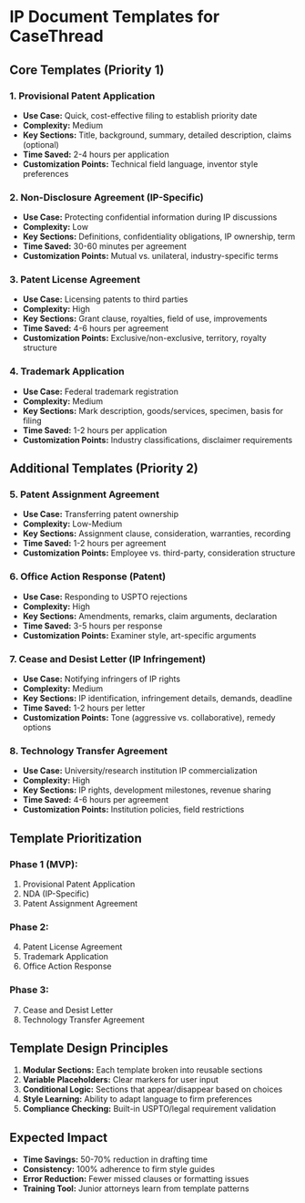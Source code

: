 # IP Document Templates for CaseThread

## Core Templates (Priority 1)

### 1. **Provisional Patent Application**
- **Use Case:** Quick, cost-effective filing to establish priority date
- **Complexity:** Medium
- **Key Sections:** Title, background, summary, detailed description, claims (optional)
- **Time Saved:** 2-4 hours per application
- **Customization Points:** Technical field language, inventor style preferences

### 2. **Non-Disclosure Agreement (IP-Specific)**
- **Use Case:** Protecting confidential information during IP discussions
- **Complexity:** Low
- **Key Sections:** Definitions, confidentiality obligations, IP ownership, term
- **Time Saved:** 30-60 minutes per agreement
- **Customization Points:** Mutual vs. unilateral, industry-specific terms

### 3. **Patent License Agreement**
- **Use Case:** Licensing patents to third parties
- **Complexity:** High
- **Key Sections:** Grant clause, royalties, field of use, improvements
- **Time Saved:** 4-6 hours per agreement
- **Customization Points:** Exclusive/non-exclusive, territory, royalty structure

### 4. **Trademark Application**
- **Use Case:** Federal trademark registration
- **Complexity:** Medium
- **Key Sections:** Mark description, goods/services, specimen, basis for filing
- **Time Saved:** 1-2 hours per application
- **Customization Points:** Industry classifications, disclaimer requirements

## Additional Templates (Priority 2)

### 5. **Patent Assignment Agreement**
- **Use Case:** Transferring patent ownership
- **Complexity:** Low-Medium
- **Key Sections:** Assignment clause, consideration, warranties, recording
- **Time Saved:** 1-2 hours per agreement
- **Customization Points:** Employee vs. third-party, consideration structure

### 6. **Office Action Response (Patent)**
- **Use Case:** Responding to USPTO rejections
- **Complexity:** High
- **Key Sections:** Amendments, remarks, claim arguments, declaration
- **Time Saved:** 3-5 hours per response
- **Customization Points:** Examiner style, art-specific arguments

### 7. **Cease and Desist Letter (IP Infringement)**
- **Use Case:** Notifying infringers of IP rights
- **Complexity:** Medium
- **Key Sections:** IP identification, infringement details, demands, deadline
- **Time Saved:** 1-2 hours per letter
- **Customization Points:** Tone (aggressive vs. collaborative), remedy options

### 8. **Technology Transfer Agreement**
- **Use Case:** University/research institution IP commercialization
- **Complexity:** High
- **Key Sections:** IP rights, development milestones, revenue sharing
- **Time Saved:** 4-6 hours per agreement
- **Customization Points:** Institution policies, field restrictions

## Template Prioritization

### Phase 1 (MVP):
1. Provisional Patent Application
2. NDA (IP-Specific)
3. Patent Assignment Agreement

### Phase 2:
4. Patent License Agreement
5. Trademark Application
6. Office Action Response

### Phase 3:
7. Cease and Desist Letter
8. Technology Transfer Agreement

## Template Design Principles

1. **Modular Sections:** Each template broken into reusable sections
2. **Variable Placeholders:** Clear markers for user input
3. **Conditional Logic:** Sections that appear/disappear based on choices
4. **Style Learning:** Ability to adapt language to firm preferences
5. **Compliance Checking:** Built-in USPTO/legal requirement validation

## Expected Impact

- **Time Savings:** 50-70% reduction in drafting time
- **Consistency:** 100% adherence to firm style guides
- **Error Reduction:** Fewer missed clauses or formatting issues
- **Training Tool:** Junior attorneys learn from template patterns 